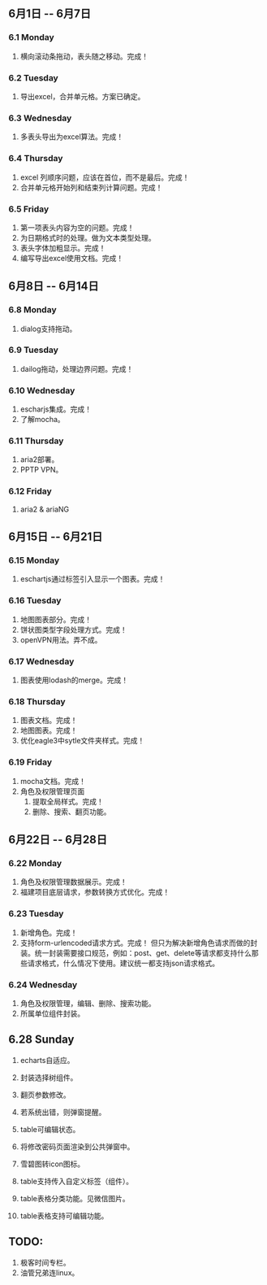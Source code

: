 ## 6月1日 -- 6月7日

### 6.1 Monday
1. 横向滚动条拖动，表头随之移动。完成！

### 6.2 Tuesday
1. 导出excel，合并单元格。方案已确定。

### 6.3 Wednesday
1. 多表头导出为excel算法。完成！

### 6.4 Thursday
1. excel 列顺序问题，应该在首位，而不是最后。完成！
2. 合并单元格开始列和结束列计算问题。完成！

### 6.5 Friday
1. 第一项表头内容为空的问题。完成！
2. 为日期格式时的处理。做为文本类型处理。
3. 表头字体加粗显示。完成！
4. 编写导出excel使用文档。完成！

## 6月8日 -- 6月14日

### 6.8 Monday
1. dialog支持拖动。

### 6.9 Tuesday
1. dailog拖动，处理边界问题。完成！

### 6.10 Wednesday
1. escharjs集成。完成！
2. 了解mocha。

### 6.11 Thursday
1. aria2部署。
2. PPTP VPN。

### 6.12 Friday
1. aria2 & ariaNG

## 6月15日 -- 6月21日

### 6.15 Monday
1. eschartjs通过标签引入显示一个图表。完成！

### 6.16 Tuesday
1. 地图图表部分。完成！
2. 饼状图类型字段处理方式。完成！
3. openVPN用法。弄不成。

### 6.17 Wednesday
1. 图表使用lodash的merge。完成！

### 6.18 Thursday
1. 图表文档。完成！
2. 地图图表。完成！
3. 优化eagle3中sytle文件夹样式。完成！

### 6.19 Friday
1. mocha文档。完成！
2. 角色及权限管理页面
   1. 提取全局样式。完成！
   2. 删除、搜索、翻页功能。

## 6月22日 -- 6月28日

### 6.22 Monday
1. 角色及权限管理数据展示。完成！
2. 福建项目底层请求，参数转换方式优化。完成！

### 6.23 Tuesday
1. 新增角色。完成！
2. 支持form-urlencoded请求方式。完成！
但只为解决新增角色请求而做的封装。统一封装需要接口规范，例如：post、get、delete等请求都支持什么那些请求格式，什么情况下使用。建议统一都支持json请求格式。

### 6.24 Wednesday
1. 角色及权限管理，编辑、删除、搜索功能。
2. 所属单位组件封装。

## 6.28 Sunday
1. echarts自适应。
1. 封装选择树组件。

1. 翻页参数修改。
1. 若系统出错，则弹窗提醒。
1. table可编辑状态。
1. 将修改密码页面渲染到公共弹窗中。
1. 雪碧图转icon图标。
1. table支持传入自定义标签（组件）。
1. table表格分类功能。见微信图片。
1. table表格支持可编辑功能。

## TODO:
1. 极客时间专栏。
2. 油管兄弟连linux。
